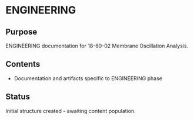 # ENGINEERING

## Purpose
ENGINEERING documentation for 18-60-02 Membrane Oscillation Analysis.

## Contents
- Documentation and artifacts specific to ENGINEERING phase

## Status
Initial structure created - awaiting content population.
